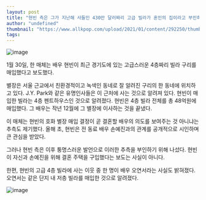 ```yaml
---
layout: post
title: "현빈 측은 그가 지난해 사들인 430만 달러짜리 고급 빌라가 혼인의 집이라고 부인하고 있다."
author: "undefined"
thumbnail: "https://www.allkpop.com/upload/2021/01/content/292250/thumb/1611978619-20210129-hyunbin.jpg"
tags: 
---
```



![image](https://www.allkpop.com/upload/2021/01/content/292250/1611978619-20210129-hyunbin.jpg)

1월 30일, 한 매체는 배우 현빈이 최근 경기도에 있는 고급스러운 4층짜리 빌라 구리를 매입했다고 보도했다.

별장은 서울 근교에서 친환경적이고 녹색인 동네로 잘 알려진 구리의 한 동네에 위치하고 있다. J.Y. Park와 같은 유명인사들은 이 근처에 사는 것으로 알려져 있다. 현빈이 매입한 빌라는 4층 펜트하우스인 것으로 알려졌다. 현빈은 4층 빌라 전체를 총 48억원에 매입했다. 그 배우는 작년 12월에 그 별장에 이사하는 것을 끝냈다.

이 매체는 현빈의 호화 별장 매입 결정이 곧 결혼할 배우의 의도를 보여주는 것 아니냐는 추측도 제기했다. 올해 초, 현빈은 전 동료 배우 손예진과의 관계를 공개적으로 시인하며 큰 관심을 받았다.

그러나 현빈 측은 이후 퉁명스러운 발언으로 이러한 추측을 부인하기 위해 나섰다. 현빈이 자신과 손예진을 위해 결혼 주택을 구입했다는 보도는 사실이 아니다.

한편, 현빈의 고급 4층 빌라에 사는 이웃 중 한 명이 배우 오연서라는 사실도 밝혀졌다. 오연서는 같은 단지 내 저층 빌라를 매입한 것으로 알려졌다.

![image](https://www.allkpop.com/upload/2021/01/content/292249/1611978543-1611963121538245.jpg)